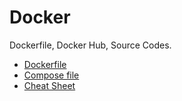 # Docker

Dockerfile, Docker Hub, Source Codes.

- [Dockerfile](DOCKER-DOCKERFILE.md)
- [Compose file](DOCKER-COMPOSE.md)
- [Cheat Sheet](DOCKER-CHEAT_SHEET.md)

